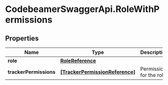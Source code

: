 # CodebeamerSwaggerApi.RoleWithPermissions

## Properties
Name | Type | Description | Notes
------------ | ------------- | ------------- | -------------
**role** | [**RoleReference**](RoleReference.md) |  | [optional] 
**trackerPermissions** | [**[TrackerPermissionReference]**](TrackerPermissionReference.md) | Permission for the role | [optional] 
